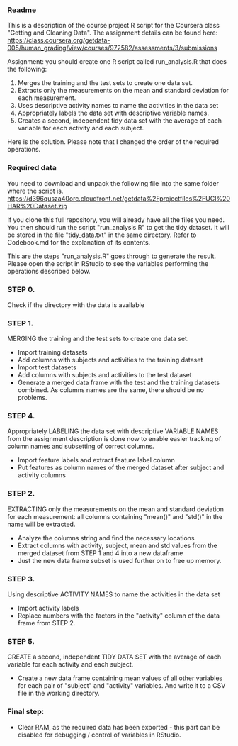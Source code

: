 ### Readme

This is a description of the course project R script for the Coursera class 
"Getting and Cleaning Data". The assignment details can be found here:
https://class.coursera.org/getdata-005/human_grading/view/courses/972582/assessments/3/submissions

Assignment: you should create one R script called run_analysis.R that does the following:

1. Merges the training and the test sets to create one data set.
2. Extracts only the measurements on the mean and standard deviation for each measurement. 
3. Uses descriptive activity names to name the activities in the data set
4. Appropriately labels the data set with descriptive variable names. 
5. Creates a second, independent tidy data set with the average of each variable for each activity and each subject. 

Here is the solution. Please note that I changed the order of the required operations.


### Required data
You need to download and unpack the following file into the same folder where the script is.
https://d396qusza40orc.cloudfront.net/getdata%2Fprojectfiles%2FUCI%20HAR%20Dataset.zip 

If you clone this full repository, you will already have all the files you need.
You then should run the script "run_analysis.R" to get the tidy dataset.
It will be stored in the file "tidy_data.txt" in the same directory. Refer to Codebook.md for the explanation of its contents.

This are the steps "run_analysis.R" goes through to generate the result. Please open the script in RStudio to see the variables performing the operations described below.

### STEP 0. 
Check if the directory with the data is available

### STEP 1. 
MERGING the training and the test sets to create one data set.

* Import training datasets
* Add columns with subjects and activities to the training dataset
* Import test datasets
* Add columns with subjects and activities to the test dataset
* Generate a merged data frame with the test and the training datasets combined. As columns names are the same, there should be no problems.

### STEP 4. 
Appropriately LABELING the data set with descriptive VARIABLE NAMES from the assignment description is done now to enable easier tracking of column names and subsetting of correct columns.

* Import feature labels and extract feature label column
* Put features as column names of the merged dataset after subject and activity columns


### STEP 2. 
EXTRACTING only the measurements on the mean and standard deviation for each measurement: all columns containing "mean()" and "std()" in the name will be extracted.

* Analyze the columns string and find the necessary locations
* Extract columns with activity, subject, mean and std values from the merged dataset from STEP 1 and 4 into a new dataframe
* Just the new data frame subset is used further on to free up memory.

### STEP 3. 
Using descriptive ACTIVITY NAMES to name the activities in the data set

* Import activity labels
* Replace numbers with the factors in the "activity" column of the data frame from STEP 2.

### STEP 5. 
CREATE a second, independent TIDY DATA SET with the average of each variable for each activity and each subject. 

* Create a new data frame containing mean values of all other variables for each pair of "subject" and "activity" variables. And write it to a CSV file in the working directory.

### Final step:

* Clear RAM, as the required data has been exported - this part can be disabled for debugging / control of variables in RStudio.